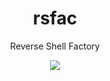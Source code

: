 <h1 align="center">rsfac</h1>
<p align="center">Reverse Shell Factory</p>
<p align="center"> 
   <img src="https://img.shields.io/badge/language-python-blue.svg">
</p>
